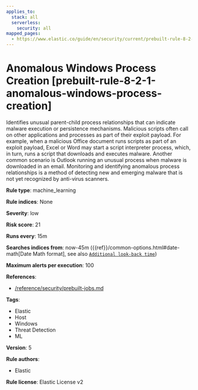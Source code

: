 ```yaml
---
applies_to:
  stack: all
  serverless:
    security: all
mapped_pages:
  - https://www.elastic.co/guide/en/security/current/prebuilt-rule-8-2-1-anomalous-windows-process-creation.html
---
```


# Anomalous Windows Process Creation [prebuilt-rule-8-2-1-anomalous-windows-process-creation]

Identifies unusual parent-child process relationships that can indicate malware execution or persistence mechanisms. Malicious scripts often call on other applications and processes as part of their exploit payload. For example, when a malicious Office document runs scripts as part of an exploit payload, Excel or Word may start a script interpreter process, which, in turn, runs a script that downloads and executes malware. Another common scenario is Outlook running an unusual process when malware is downloaded in an email. Monitoring and identifying anomalous process relationships is a method of detecting new and emerging malware that is not yet recognized by anti-virus scanners.

**Rule type**: machine_learning

**Rule indices**: None

**Severity**: low

**Risk score**: 21

**Runs every**: 15m

**Searches indices from**: now-45m ({{ref}}/common-options.html#date-math[Date Math format], see also [`Additional look-back time`](docs-content://solutions/security/detect-and-alert/create-detection-rule.md#rule-schedule))

**Maximum alerts per execution**: 100

**References**:

* [/reference/security/prebuilt-jobs.md](/reference/prebuilt-jobs.md)

**Tags**:

* Elastic
* Host
* Windows
* Threat Detection
* ML

**Version**: 5

**Rule authors**:

* Elastic

**Rule license**: Elastic License v2

